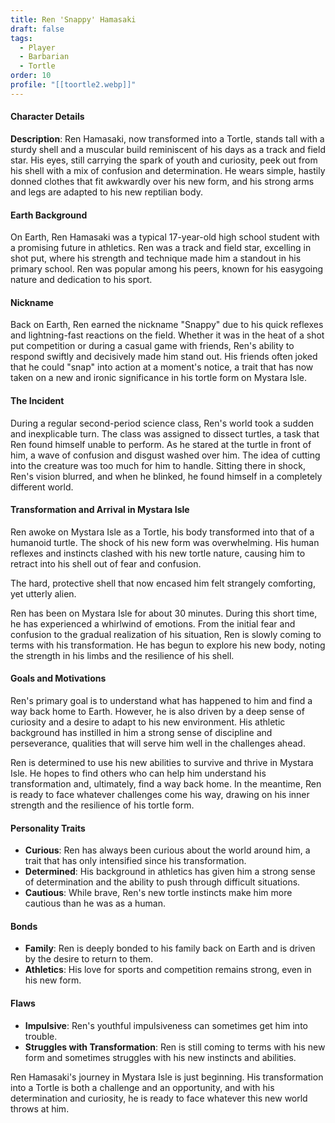 ```yaml
---
title: Ren 'Snappy' Hamasaki
draft: false
tags:
  - Player
  - Barbarian
  - Tortle
order: 10
profile: "[[toortle2.webp]]"
---
```


#### Character Details

**Description**: Ren Hamasaki, now transformed into a Tortle, stands tall with a sturdy shell and a muscular build reminiscent of his days as a track and field star. His eyes, still carrying the spark of youth and curiosity, peek out from his shell with a mix of confusion and determination. He wears simple, hastily donned clothes that fit awkwardly over his new form, and his strong arms and legs are adapted to his new reptilian body.

#### Earth Background

On Earth, Ren Hamasaki was a typical 17-year-old high school student with a promising future in athletics. Ren was a track and field star, excelling in shot put, where his strength and technique made him a standout in his primary school. Ren was popular among his peers, known for his easygoing nature and dedication to his sport.

#### Nickname 

Back on Earth, Ren earned the nickname "Snappy" due to his quick reflexes and lightning-fast reactions on the field. Whether it was in the heat of a shot put competition or during a casual game with friends, Ren's ability to respond swiftly and decisively made him stand out. His friends often joked that he could "snap" into action at a moment's notice, a trait that has now taken on a new and ironic significance in his tortle form on Mystara Isle.

#### The Incident

During a regular second-period science class, Ren's world took a sudden and inexplicable turn. The class was assigned to dissect turtles, a task that Ren found himself unable to perform. As he stared at the turtle in front of him, a wave of confusion and disgust washed over him. The idea of cutting into the creature was too much for him to handle. Sitting there in shock, Ren's vision blurred, and when he blinked, he found himself in a completely different world.

#### Transformation and Arrival in Mystara Isle

Ren awoke on Mystara Isle as a Tortle, his body transformed into that of a humanoid turtle. The shock of his new form was overwhelming. His human reflexes and instincts clashed with his new tortle nature, causing him to retract into his shell out of fear and confusion. 

The hard, protective shell that now encased him felt strangely comforting, yet utterly alien.

Ren has been on Mystara Isle for about 30 minutes. During this short time, he has experienced a whirlwind of emotions. From the initial fear and confusion to the gradual realization of his situation, Ren is slowly coming to terms with his transformation. He has begun to explore his new body, noting the strength in his limbs and the resilience of his shell.

#### Goals and Motivations

Ren's primary goal is to understand what has happened to him and find a way back home to Earth. However, he is also driven by a deep sense of curiosity and a desire to adapt to his new environment. His athletic background has instilled in him a strong sense of discipline and perseverance, qualities that will serve him well in the challenges ahead.

Ren is determined to use his new abilities to survive and thrive in Mystara Isle. He hopes to find others who can help him understand his transformation and, ultimately, find a way back home. In the meantime, Ren is ready to face whatever challenges come his way, drawing on his inner strength and the resilience of his tortle form.

#### Personality Traits

- **Curious**: Ren has always been curious about the world around him, a trait that has only intensified since his transformation.
- **Determined**: His background in athletics has given him a strong sense of determination and the ability to push through difficult situations.
- **Cautious**: While brave, Ren's new tortle instincts make him more cautious than he was as a human.

#### Bonds

- **Family**: Ren is deeply bonded to his family back on Earth and is driven by the desire to return to them.
- **Athletics**: His love for sports and competition remains strong, even in his new form.

#### Flaws

- **Impulsive**: Ren's youthful impulsiveness can sometimes get him into trouble.
- **Struggles with Transformation**: Ren is still coming to terms with his new form and sometimes struggles with his new instincts and abilities.

Ren Hamasaki's journey in Mystara Isle is just beginning. His transformation into a Tortle is both a challenge and an opportunity, and with his determination and curiosity, he is ready to face whatever this new world throws at him.